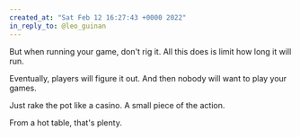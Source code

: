 ```yaml
---
created_at: "Sat Feb 12 16:27:43 +0000 2022"
in_reply_to: @leo_guinan
---
```


But when running your game, don't rig it. All this does is limit how long it will run.

Eventually, players will figure it out. And then nobody will want to play your games.

Just rake the pot like a casino. A small piece of the action.

From a hot table, that's plenty.